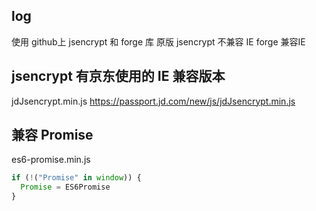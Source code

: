 ## log
使用 github上 jsencrypt 和 forge 库
原版 jsencrypt 不兼容 IE
forge 兼容IE

## jsencrypt 有京东使用的 IE 兼容版本
jdJsencrypt.min.js
https://passport.jd.com/new/js/jdJsencrypt.min.js

## 兼容 Promise
es6-promise.min.js

```js
if (!("Promise" in window)) {
  Promise = ES6Promise
}
```

